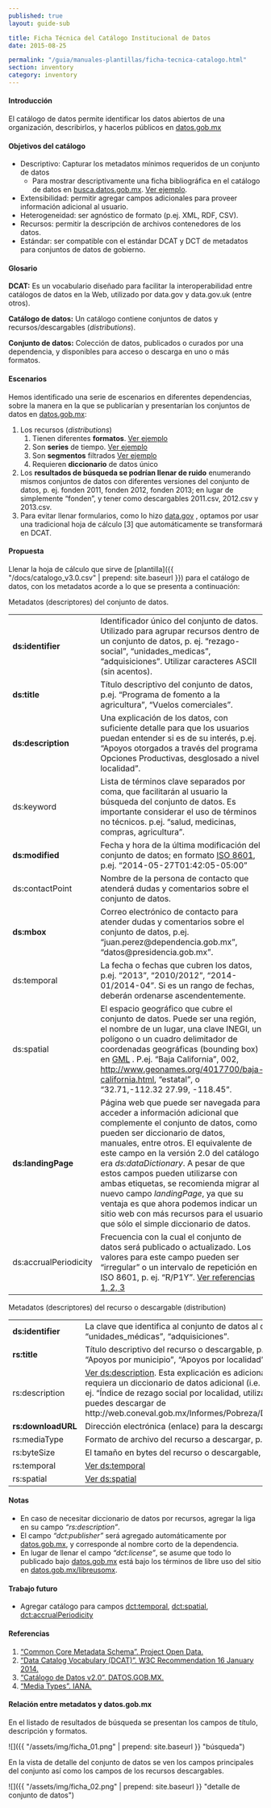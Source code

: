 ```yaml
---
published: true
layout: guide-sub

title: Ficha Técnica del Catálogo Institucional de Datos
date: 2015-08-25

permalink: "/guia/manuales-plantillas/ficha-tecnica-catalogo.html"
section: inventory
category: inventory
---
```


#### Introducción

El catálogo de datos permite identificar los datos abiertos de una organización, describirlos, y hacerlos públicos en [datos.gob.mx](http://datos.gob.mx)

#### Objetivos del catálogo  

*	Descriptivo: Capturar los metadatos mínimos requeridos de un conjunto de datos
    * Para mostrar descriptivamente una ficha bibliográfica en el catálogo de datos en [busca.datos.gob.mx](http://busca.datos.gob.mx). [Ver ejemplo](http://data.gov.uk/dataset/statistics_on_obesity_physical_activity_and_diet_england).
*	Extensibilidad: permitir agregar campos adicionales para proveer información adicional al usuario.
*	Heterogeneidad: ser agnóstico de formato (p.ej. XML, RDF, CSV).
*	Recursos: permitir la descripción de archivos contenedores de los datos.
*	Estándar: ser compatible con el estándar DCAT y DCT de metadatos para conjuntos de datos de gobierno.

#### Glosario

**DCAT:** Es un vocabulario diseñado para facilitar la interoperabilidad entre catálogos de datos en la Web, utilizado por data.gov y data.gov.uk (entre otros).

**Catálogo de datos:** Un catálogo contiene conjuntos de datos y recursos/descargables (*distributions*).

**Conjunto de datos:** Colección de datos, publicados o curados por una dependencia, y disponibles para acceso o descarga en uno o más formatos.

#### Escenarios

Hemos identificado una serie de escenarios en diferentes dependencias, sobre la manera en la que se publicarían y presentarían los conjuntos de datos en [datos.gob.mx](http://datos.gob.mx):

1. Los recursos (*distributions*)
    1. Tienen diferentes **formatos**. [Ver ejemplo](http://busca.datos.gob.mx/#/conjuntos/directorio-estadistico-nacional-de-unidades-economicas-denue-por-actividad-economica)
    2. Son **series** de tiempo. [Ver ejemplo](http://busca.datos.gob.mx/#/conjuntos/inventario-coneval-de-programas-y-acciones-federales-de-desarrollo-social)
    3. Son **segmentos** filtrados [Ver ejemplo](http://busca.datos.gob.mx/#/conjuntos/indice-de-rezago-social20002005-y-2010-nacionalestatalmunicipal-y-localidad)
    4. Requieren **diccionario** de datos único
2. Los **resultados de búsqueda se podrían llenar de ruido** enumerando mismos conjuntos de datos con diferentes versiones del conjunto de datos, p. ej. fonden 2011, fonden 2012, fonden 2013; en lugar de simplemente “fonden”, y tener como descargables 2011.csv, 2012.csv y 2013.csv.
3. Para evitar llenar formularios, como lo hizo [data.gov](http://project-open-data.github.io/catalog-generator/) , optamos por usar una tradicional hoja de cálculo [3] que automáticamente se transformará en DCAT.

#### Propuesta

Llenar la hoja de cálculo que sirve de [plantilla]({{ "/docs/catalogo_v3.0.csv" | prepend: site.baseurl }}) para el catálogo de datos, con los metadatos acorde a lo que se presenta a continuación:

Metadatos (descriptores) del conjunto de datos.

<table>
    <tbody>
        <tr>
            <td><strong>ds:identifier</strong></td>
            <td>Identificador único del conjunto de datos. Utilizado para agrupar recursos dentro de un conjunto de datos, p. ej. “rezago-social”, “unidades_medicas”, “adquisiciones”. Utilizar caracteres ASCII (sin acentos).</td>
        </tr>
        <tr>
            <td><strong>ds:title</strong></td>
            <td>Título descriptivo del conjunto de datos, p.ej. “Programa de fomento a la agricultura”, “Vuelos comerciales”.</td>
        </tr>
        <tr>
            <td>
              <a name="ds-description"></a>
              <strong>ds:description</strong>
            </td>
            <td>Una explicación de los datos, con suficiente detalle para que los usuarios puedan entender si es de su interés, p.ej. “Apoyos otorgados a través del programa Opciones Productivas, desglosado a nivel localidad”.</td>
        </tr>
        <tr>
            <td>ds:keyword</td>
            <td>Lista de términos clave separados por coma, que facilitarán al usuario la búsqueda del conjunto de datos. Es importante considerar el uso de términos no técnicos. p.ej. “salud, medicinas, compras, agricultura”.</td>
        </tr>
        <tr>
            <td><strong>ds:modified</strong></td>
            <td>Fecha y hora de la última modificación del conjunto de datos; en formato <a href="http://en.wikipedia.org/wiki/ISO_8601">ISO 8601</a>, p.ej. “2014-05-27T01:42:05-05:00”</td>
        </tr>
        <tr>
            <td>ds:contactPoint</td>
            <td>Nombre de la persona de contacto que atenderá dudas y comentarios sobre el conjunto de datos.</td>
        </tr>
        <tr>
            <td><strong>ds:mbox</strong></td>
            <td>Correo electrónico de contacto para atender dudas y comentarios sobre el conjunto de datos, p.ej. “juan.perez@dependencia.gob.mx”, “datos@presidencia.gob.mx”.</td>
        </tr>
        <tr>
            <td>
              <a name="ds-temporal"></a>
              ds:temporal
            </td>
            <td>La fecha o fechas que cubren los datos, p.ej. “2013”, “2010/2012”, “2014-01/2014-04”. Si es un rango de fechas, deberán ordenarse ascendentemente.</td>
        </tr>
        <tr>
            <td>
              <a name="ds-spatial"></a>
              ds:spatial
            </td>
            <td>El espacio geográfico que cubre el conjunto de datos. Puede ser una región, el nombre de un lugar, una clave INEGI, un polígono o un cuadro delimitador de coordenadas geográficas (bounding box) en <a href="http://en.wikipedia.org/wiki/ISO_8601">GML</a> . P.ej. “Baja California”, 002, <a href="http://www.geonames.org/4017700/baja-california.html">http://www.geonames.org/4017700/baja-california.html</a>, “estatal”, o “32.71,-112.32 27.99, -118.45”.</td>
        </tr>
        <tr>
            <td><strong>ds:landingPage</strong></td>
            <td>Página web que puede ser navegada para acceder a información adicional que complemente el conjunto de datos, como pueden ser diccionario de datos, manuales, entre otros. El equivalente de este campo en la versión 2.0 del catálogo era <i>ds:dataDictionary</i>. A pesar de que estos campos pueden utilizarse con ambas etiquetas, se recomienda migrar al nuevo campo <i>landingPage</i>, ya que su ventaja es que ahora podemos indicar un sitio web con más recursos para el usuario que sólo el simple diccionario de datos.</td>
        </tr>
        <tr>
            <td>ds:accrualPeriodicity</td>
            <td>Frecuencia con la cual el conjunto de datos será publicado o actualizado. Los valores para este campo pueden ser “irregular” o un intervalo de repetición en ISO 8601, p. ej. “R/P1Y”. <a href="#references">Ver referencias 1, 2, 3</a></td>
        </tr>
    </tbody>
</table>

Metadatos (descriptores) del recurso o descargable (distribution)

<table>
    <tbody>
        <tr>
            <td><strong>ds:identifier</strong></td>
            <td>La clave que identifica al conjunto de datos al que pertenece este recurso, p. ej. “rezago-social”, “unidades_médicas”, “adquisiciones”.</td>
        </tr>
        <tr>
            <td><strong>rs:title</strong></td>
            <td>Título descriptivo del recurso o descargable, p.ej. “Otorgamientos del 2013”, “Otorgamientos del 2014”, “Apoyos por municipio”, “Apoyos por localidad”.</td>
        </tr>
        <tr>
            <td>rs:description</td>
            <td><a href="#ds-description">Ver ds:description</a>. Esta explicación es adicional a la que existe en el conjunto de datos. En caso de que se requiera un diccionario de datos adicional (i.e. por recurso) se puede agregar la referencia en este espacio, p. ej. “Índice de rezago social por localidad, utilizando el catálogo de INEGI 2010. El diccionario de datos lo puedes descargar de http://web.coneval.gob.mx/Informes/Pobreza/Datos_abiertos/Pobreza%20por%20entidad%202010_DIC.txt”.</td>
        </tr>
        <tr>
            <td><strong>rs:downloadURL</strong></td>
            <td>Dirección electrónica (enlace) para la descarga del recurso.</td>
        </tr>
        <tr>
            <td>rs:mediaType</td>
            <td>Formato de archivo del recurso a descargar, p. ej. “text/csv”, “application/rss+xml”. <a href="#references">Ver referencia 4.</a></td>
        </tr>
        <tr>
            <td>rs:byteSize</td>
            <td>El tamaño en bytes del recurso o descargable, p. ej. 3145728</td>
        </tr>
        <tr>
            <td>rs:temporal</td>
            <td><a href="#ds-temporal">Ver ds:temporal</a></td>
        </tr>
        <tr>
            <td>rs:spatial</td>
            <td><a href="#ds-spatial">Ver ds:spatial</a></td>
        </tr>
      </tbody>
  </table>

#### Notas
*	En caso de necesitar diccionario de datos por recursos, agregar la liga en su campo *“rs:description”*.
*	El campo *“dct:publisher”* será agregado automáticamente por [datos.gob.mx](http://datos.gob.mx), y corresponde al nombre corto de la dependencia.
*	En lugar de llenar el campo *“dct:license”*, se asume que todo lo publicado bajo [datos.gob.mx](http://datos.gob.mx) está bajo los términos de libre uso del sitio en [datos.gob.mx/libreusomx](http://datos.gob.mx/libreusomx).

#### Trabajo futuro
*	Agregar catálogo para campos [dct:temporal](http://reference.data.gov.uk/doc/quarter/2006-Q1), [dct:spatial](http://www.geonames.org/6695072/european-union.html), [dct:accrualPeriodicity](https://raw.githubusercontent.com/UKGovLD/publishing-statistical-data/master/specs/src/main/vocab/sdmx-code.ttl)

<a name="references"></a>

#### Referencias
1. [“Common Core Metadata Schema”. Project Open Data.](https://project-open-data.cio.gov/schema/)
2. [“Data Catalog Vocabulary (DCAT)”. W3C Recommendation 16 January 2014.](http://www.w3.org/TR/vocab-dcat/)
3. [“Catálogo de Datos v2.0”. DATOS.GOB.MX.](https://docs.google.com/spreadsheets/d/1U78rvFUu79CHMbepv1OyN0LPPXKaLoQrc_p9w4GvxRw/edit#gid=873975871)
4. [“Media Types”. IANA.](http://www.iana.org/assignments/media-types/media-types.xhtml)

#### Relación entre metadatos y datos.gob.mx

En el listado de resultados de búsqueda se presentan los campos de título, descripción y formatos.

![]({{ "/assets/img/ficha_01.png" | prepend: site.baseurl }} "búsqueda")

En la vista de detalle del conjunto de datos se ven los campos principales del conjunto así como los campos de los recursos descargables.

![]({{ "/assets/img/ficha_02.png" | prepend: site.baseurl }} "detalle de conjunto de datos")
